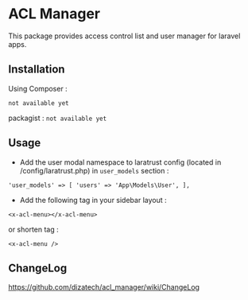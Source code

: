 # ACL Manager
This package provides access control list and user manager for
laravel apps.

## Installation
Using Composer :

`not available yet`

packagist : `not available yet`

## Usage

* Add the user modal namespace to laratrust config 
  (located in /config/laratrust.php) in `user_models` section :

`'user_models' => [
'users' => 'App\Models\User',
],`

* Add the following tag in your sidebar layout :

`<x-acl-menu></x-acl-menu>`

or shorten tag :

`<x-acl-menu />`

## ChangeLog

https://github.com/dizatech/acl_manager/wiki/ChangeLog
